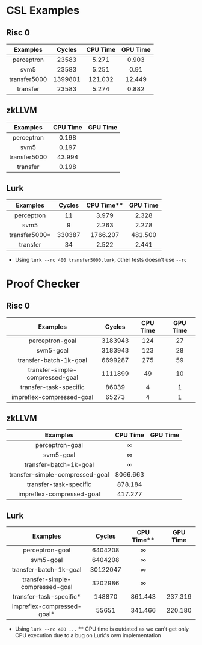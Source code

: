 # CSL Examples

## Risc 0
|     Examples     |  Cycles | CPU Time | GPU Time |
|:----------------:|:-------:|:--------:|:--------:|
| perceptron       |  23583  |   5.271  |   0.903  |
| svm5             |  23583  |   5.251  |   0.91   |
| transfer5000     | 1399801 | 121.032  |  12.449  |
| transfer         |  23583  |   5.274  |   0.882  |
		

## zkLLVM
|     Examples     | CPU Time | GPU Time |
|:----------------:|:--------:|:--------:|
| perceptron       |   0.198  |          |
| svm5             |   0.197  |          |
| transfer5000     |  43.994  |          |
| transfer         |   0.198  |          |


## Lurk
|     Examples     |  Cycles | CPU Time** | GPU Time |
|:----------------:|:-------:|:--------:|:--------:|
| perceptron       |    11   |   3.979  |   2.328  |
| svm5             |    9    |   2.263  |   2.278  |
| transfer5000*    |  330387 | 1766.207 | 481.500  |
| transfer         |    34   |   2.522  |   2.441  |


* Using `lurk --rc 400 transfer5000.lurk`, other tests doesn't use `--rc`

# Proof Checker

## Risc 0
|             Examples            |  Cycles | CPU Time | GPU Time |
|:-------------------------------:|:-------:|:--------:|:--------:|
| perceptron-goal                 | 3183943 |      124 |    27    |
| svm5-goal                       | 3183943 |      123 |    28    |
| transfer-batch-1k-goal          | 6699287 |      275 |    59    |
| transfer-simple-compressed-goal | 1111899 |       49 |    10    |
| transfer-task-specific          |   86039 |        4 |     1    |
| impreflex-compressed-goal       |   65273 |        4 |     1    |

## zkLLVM
|             Examples            | CPU Time | GPU Time |
|:-------------------------------:|:--------:|:--------:|
| perceptron-goal                 |     ∞    |          |
| svm5-goal                       |     ∞    |          |
| transfer-batch-1k-goal          |     ∞    |          |
| transfer-simple-compressed-goal | 8066.663 |          |
| transfer-task-specific          |  878.184 |          |
| impreflex-compressed-goal       |  417.277 |          |

## Lurk
|             Examples            | Cycles | CPU Time** | GPU Time |
|:-------------------------------:|:------:|:--------:|:--------:|
| perceptron-goal                 | 6404208|     ∞    |          |
| svm5-goal                       | 6404208|     ∞    |          |
| transfer-batch-1k-goal          |30122047|     ∞    |          |
| transfer-simple-compressed-goal | 3202986|     ∞    |          |
| transfer-task-specific*         | 148870 |  861.443 |  237.319 |
| impreflex-compressed-goal*      | 55651  |  341.466 |  220.180 |

* Using `lurk --rc 400 ...`
** CPU time is outdated as we can't get only CPU execution due to a bug on Lurk's
own implementation